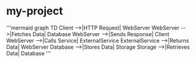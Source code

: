 # my-project
'''mermaid
graph TD
    Client -->|HTTP Request| WebServer
    WebServer -->|Fetches Data| Database
    WebServer -->|Sends Response| Client
    WebServer -->|Calls Service| ExternalService
    ExternalService -->|Returns Data| WebServer
    Database -->|Stores Data| Storage
    Storage -->|Retrieves Data| Database
'''
